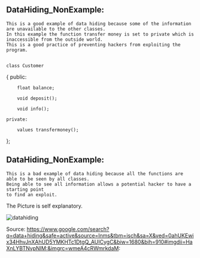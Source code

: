 

## DataHiding_NonExample:

    This is a good example of data hiding because some of the information are unavailable to the other classes.
    In this example the function transfer money is set to private which is inaccessible from the outside world. 
    This is a good practice of preventing hackers from exploiting the program.
    
  
    class Customer
{
	public:
  
	    float balance;
      
		void deposit();
    
		void info();
    
	private:
  
        values transfermoney();
};





## DataHiding_NonExample:

    This is a bad example of data hiding because all the functions are able to be seen by all classes.
    Being able to see all information allows a potential hacker to have a starting point
    to find an exploit.







The Picture is self explanatory.

![datahiding](https://user-images.githubusercontent.com/31521112/32199856-25b1de5a-bd94-11e7-90e3-f252bd8f1e8a.jpg)

Source:
https://www.google.com/search?q=data+hiding&safe=active&source=lnms&tbm=isch&sa=X&ved=0ahUKEwix34HhvJnXAhUD5YMKHTc1DtgQ_AUICygC&biw=1680&bih=910#imgdii=HaXnLYBTNvpNIM:&imgrc=wmeA4cRWmrkdaM:
